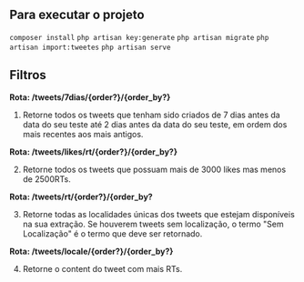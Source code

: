 ## Para executar o projeto

<code>composer install</code>
<code>php artisan key:generate</code>
<code>php artisan migrate</code>
<code>php artisan import:tweetes</code>
<code>php artisan serve</code>

## Filtros

**Rota: /tweets/7dias/{order?}/{order_by?}**

 1. Retorne todos os tweets que tenham sido criados de 7 dias antes da data do
seu teste até 2 dias antes da data do seu teste, em ordem dos mais recentes aos
mais antigos.

**Rota: /tweets/likes/rt/{order?}/{order_by?}**

 2. Retorne todos os tweets que possuam mais de 3000 likes mas menos de 2500RTs.

**Rota: /tweets/rt/{order?}/{order_by?**

 3. Retorne todas as localidades únicas dos tweets que estejam disponíveis na
sua extração. Se houverem tweets sem localização, o termo "Sem Localização" é o
termo que deve ser retornado.

**Rota: /tweets/locale/{order?}/{order_by?}**

 4. Retorne o content do tweet com mais RTs.
